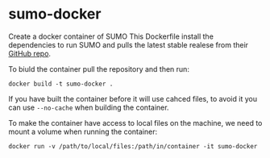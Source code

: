 # sumo-docker
Create a docker container of SUMO
This Dockerfile install the dependencies to run SUMO and pulls the latest stable realese from their [GitHub repo](https://github.com/eclipse/sumo.git). 

To biuld the container pull the repository and then run:

```docker build -t sumo-docker . ```

If you have built the container before it will use cahced files, to avoid it you can use ```--no-cache``` when building the container. 

To make the container have access to local files on the machine, we need to mount a volume when running the container:

```docker run -v /path/to/local/files:/path/in/container -it sumo-docker ```


